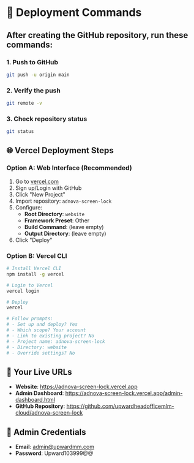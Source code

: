 # 🚀 Deployment Commands

## After creating the GitHub repository, run these commands:

### 1. Push to GitHub
```bash
git push -u origin main
```

### 2. Verify the push
```bash
git remote -v
```

### 3. Check repository status
```bash
git status
```

## 🌐 Vercel Deployment Steps

### Option A: Web Interface (Recommended)
1. Go to [vercel.com](https://vercel.com)
2. Sign up/Login with GitHub
3. Click "New Project"
4. Import repository: `adnova-screen-lock`
5. Configure:
   - **Root Directory**: `website`
   - **Framework Preset**: Other
   - **Build Command**: (leave empty)
   - **Output Directory**: (leave empty)
6. Click "Deploy"

### Option B: Vercel CLI
```bash
# Install Vercel CLI
npm install -g vercel

# Login to Vercel
vercel login

# Deploy
vercel

# Follow prompts:
# - Set up and deploy? Yes
# - Which scope? Your account
# - Link to existing project? No
# - Project name: adnova-screen-lock
# - Directory: website
# - Override settings? No
```

## 📱 Your Live URLs
- **Website**: https://adnova-screen-lock.vercel.app
- **Admin Dashboard**: https://adnova-screen-lock.vercel.app/admin-dashboard.html
- **GitHub Repository**: https://github.com/upwardheadofficemlm-cloud/adnova-screen-lock

## 🔐 Admin Credentials
- **Email**: admin@upwardmm.com
- **Password**: Upward103999@@
